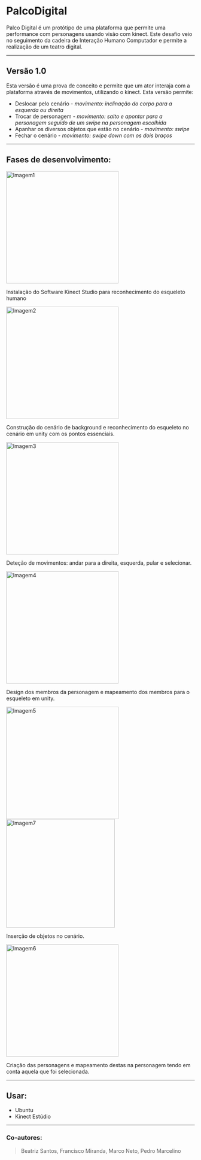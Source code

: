 # PalcoDigital
Palco Digital é um protótipo de uma plataforma que permite uma performance com personagens usando visão com kinect. Este desafio veio no seguimento da cadeira de Interação Humano Computador e permite a realização de um teatro digital.

---

## Versão 1.0
Esta versão é uma prova de conceito e permite que um ator interaja com a plataforma através de movimentos, utilizando o kinect. Esta versão permite:
- Deslocar pelo cenário - *movimento: inclinação do corpo para a esquerda ou direita*
- Trocar de personagem - *movimento: salto e apontar para a personagem seguido de um swipe na personagem escolhida*
- Apanhar os diversos objetos que estão no cenário - *movimento: swipe*
- Fechar o cenário - *movimento: swipe down com os dois braços*

---

## Fases de desenvolvimento:

<img width="300" alt="Imagem1" src="https://user-images.githubusercontent.com/56888274/124591668-78309100-de54-11eb-9cbd-22d91fe77090.png">

Instalação do Software Kinect Studio para reconhecimento do esqueleto humano 

<img width="300" alt="Imagem2" src="https://user-images.githubusercontent.com/56888274/124592037-eb3a0780-de54-11eb-943a-3a770ff03c46.png">

Construção do cenário de background e reconhecimento do esqueleto no cenário em unity com os pontos essenciais. 

<img width="300" alt="Imagem3" src="https://user-images.githubusercontent.com/56888274/124592690-9f3b9280-de55-11eb-9fdf-828212e04fc5.png">

Deteção de movimentos: andar para a direita, esquerda, pular e selecionar. 

<img width="300" alt="Imagem4" src="https://user-images.githubusercontent.com/56888274/124592692-a1055600-de55-11eb-80a0-18b770e16d57.png">

Design dos membros da personagem e mapeamento dos membros para o esqueleto em unity. 

<img width="300" alt="Imagem5" src="https://user-images.githubusercontent.com/56888274/124592701-a2368300-de55-11eb-99ab-7008af2629f7.png"> <img width="290" alt="Imagem7" src="https://user-images.githubusercontent.com/56888274/124595449-ef682400-de58-11eb-886b-76589e09834e.png">

Inserção de objetos no cenário. 

<img width="300" alt="Imagem6" src="https://user-images.githubusercontent.com/56888274/124592704-a2cf1980-de55-11eb-9822-0d06d66b33b0.png"> 

Criação das personagens e mapeamento destas na personagem tendo em conta aquela que foi selecionada. 

---

## Usar:
- Ubuntu
- Kinect Estúdio

---

### Co-autores: 
> Beatriz Santos, Francisco Miranda, Marco Neto, Pedro Marcelino
